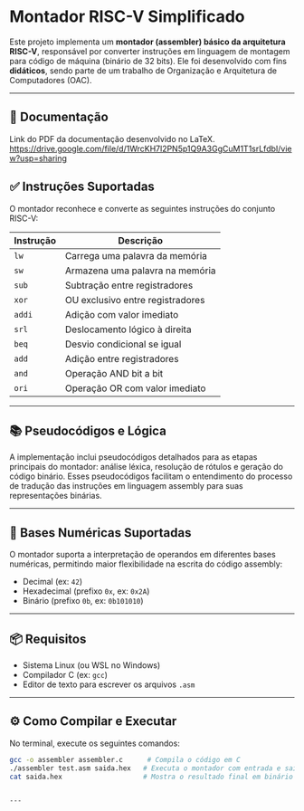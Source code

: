 # Montador RISC-V Simplificado

Este projeto implementa um **montador (assembler) básico da arquitetura RISC-V**, responsável por converter instruções em linguagem de montagem para código de máquina (binário de 32 bits). Ele foi desenvolvido com fins **didáticos**, sendo parte de um trabalho de Organização e Arquitetura de Computadores (OAC).

---

## 📄 Documentação

Link do PDF da documentação desenvolvido no LaTeX.
https://drive.google.com/file/d/1WrcKH7l2PN5p1Q9A3GgCuM1T1srLfdbI/view?usp=sharing

## ✅ Instruções Suportadas

O montador reconhece e converte as seguintes instruções do conjunto RISC-V:

| Instrução | Descrição                         |
|-----------|----------------------------------|
| `lw`      | Carrega uma palavra da memória    |
| `sw`      | Armazena uma palavra na memória   |
| `sub`     | Subtração entre registradores     |
| `xor`     | OU exclusivo entre registradores  |
| `addi`    | Adição com valor imediato         |
| `srl`     | Deslocamento lógico à direita     |
| `beq`     | Desvio condicional se igual       |
| `add`     | Adição entre registradores        |
| `and`     | Operação AND bit a bit             |
| `ori`     | Operação OR com valor imediato    |

---

## 📚 Pseudocódigos e Lógica

A implementação inclui pseudocódigos detalhados para as etapas principais do montador: análise léxica, resolução de rótulos e geração do código binário. Esses pseudocódigos facilitam o entendimento do processo de tradução das instruções em linguagem assembly para suas representações binárias.

---

## 🔢 Bases Numéricas Suportadas

O montador suporta a interpretação de operandos em diferentes bases numéricas, permitindo maior flexibilidade na escrita do código assembly:

- Decimal (ex: `42`)
- Hexadecimal (prefixo `0x`, ex: `0x2A`)
- Binário (prefixo `0b`, ex: `0b101010`)

---

## 📦 Requisitos

- Sistema Linux (ou WSL no Windows)
- Compilador C (ex: `gcc`)
- Editor de texto para escrever os arquivos `.asm`

---

## ⚙️ Como Compilar e Executar

No terminal, execute os seguintes comandos:

```bash
gcc -o assembler assembler.c      # Compila o código em C
./assembler test.asm saida.hex   # Executa o montador com entrada e saída
cat saida.hex                    # Mostra o resultado final em binário


---

